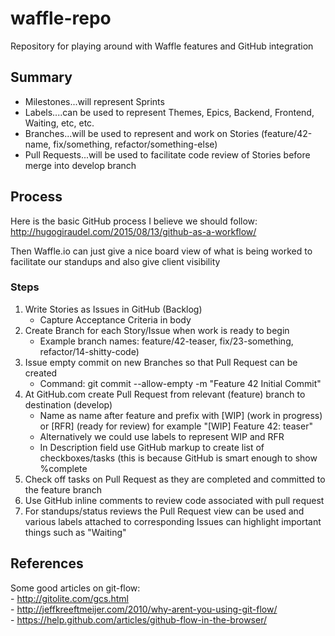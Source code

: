# waffle-repo
Repository for playing around with Waffle features and GitHub integration  

## Summary 

- Milestones...will represent Sprints  
- Labels....can be used to represent Themes, Epics, Backend, Frontend, Waiting, etc, etc.  
- Branches...will be used to represent and work on Stories (feature/42-name, fix/something, refactor/something-else)
- Pull Requests...will be used to facilitate code review of Stories before merge into develop branch  


## Process

Here is the basic GitHub process I believe we should follow:  http://hugogiraudel.com/2015/08/13/github-as-a-workflow/  

Then Waffle.io can just give a nice board view of what is being worked to facilitate our standups and also give client visibility  

### Steps 

1. Write Stories as Issues in GitHub (Backlog)  
	- Capture Acceptance Criteria in body  
2. Create Branch for each Story/Issue when work is ready to begin 
	- Example branch names: feature/42-teaser, fix/23-something, refactor/14-shitty-code)  
3. Issue empty commit on new Branches so that Pull Request can be created  
	- Command: git commit --allow-empty -m "Feature 42 Initial Commit"  
4. At GitHub.com create Pull Request from relevant (feature) branch to destination (develop)  
	- Name as name after feature and prefix with [WIP] (work in progress) or [RFR] (ready for review) for example "[WIP] Feature 42: teaser"  
	- Alternatively we could use labels to represent WIP and RFR  
	- In Description field use GitHub markup to create list of checkboxes/tasks (this is because GitHub is smart enough to show %complete  
5. Check off tasks on Pull Request as they are completed and committed to the feature branch  
6. Use GitHub inline comments to review code associated with pull request  
7. For standups/status reviews the Pull Request view can be used and various labels attached to corresponding Issues can highlight important things such as "Waiting"  




## References 
Some good articles on git-flow:    
	- http://gitolite.com/gcs.html    
	- http://jeffkreeftmeijer.com/2010/why-arent-you-using-git-flow/    
	- https://help.github.com/articles/github-flow-in-the-browser/  

